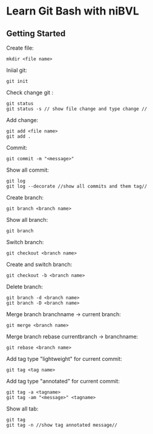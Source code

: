 # Learn Git Bash with niBVL
## Getting Started
Create file:

    mkdir <file name>

Iniial git: 

    git init

Check change git :

    git status
    git status -s // show file change and type change //

Add change:

    git add <file name> 
    git add .

Commit:

    git commit -m "<message>"

Show all commit:

    git log
    git log --decorate //show all commits and them tag//

Create branch:

    git branch <branch name>

Show all branch:

    git branch

Switch branch:

    git checkout <branch name>

Create and switch branch:

    git checkout -b <branch name>

Delete branch:

    git branch -d <branch name>
    git branch -D <branch name>

Merge branch branchname -> current branch:

    git merge <branch name>

Merge branch rebase currentbranch -> branchname:

    git rebase <branch name>

Add tag type "lightweight" for current commit:

    git tag <tag name>

Add tag type "annotated" for current commit:

    git tag -a <tagname>
    git tag -am "<message>" <tagname>

Show all tab:

    git tag
    git tag -n //show tag annotated message//